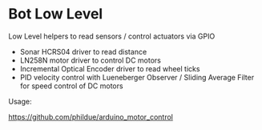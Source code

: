 # Bot Low Level
Low Level helpers to read sensors / control actuators via GPIO

* Sonar HCRS04 driver to read distance
* LN258N motor driver to control DC motors
* Incremental Optical Encoder driver to read wheel ticks
* PID velocity control with Lueneberger Observer / Sliding Average Filter for speed control of DC motors

Usage:

https://github.com/phildue/arduino_motor_control
